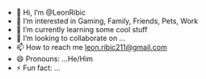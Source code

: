 - 👋 Hi, I’m @LeonRibic
- 👀 I’m interested in Gaming, Family, Friends, Pets, Work
- 🌱 I’m currently learning some cool stuff
- 💞️ I’m looking to collaborate on ...
- 📫 How to reach me leon.ribic211@gmail.com
- 😄 Pronouns: ...He/Him
- ⚡ Fun fact: ...

<!---
LeonRibic/LeonRibic is a ✨ special ✨ repository because its `ME.md` (this file) appears on your GitHub profile.
You can click the Preview link to take a look at your changes.
--->
